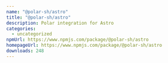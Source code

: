 ```yaml
---
name: "@polar-sh/astro"
title: "@polar-sh/astro"
description: Polar integration for Astro
categories:
  - uncategorized
npmUrl: https://www.npmjs.com/package/@polar-sh/astro
homepageUrl: https://www.npmjs.com/package/@polar-sh/astro
downloads: 248
---
```

